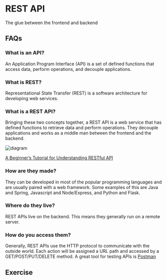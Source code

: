 # REST API
The glue between the frontend and backend

## FAQs

### What is an API?
An Application Program Interface (API) is a set of defined functions that access data, perform operations, and decouple applications. 

### What is REST?
Representational State Transfer (REST) is a software architecture for developing web services.

### What is a REST API?
Bringing these two concepts together, a REST API is a web service that has defined functions to retrieve data and perform operations. They decouple applications and works as a middle man between the frontend and the backend. 

![diagram](https://d1xple9gxb4tux.cloudfront.net/assets/images/article_images/c434d8fccf80bd57ef848ae24a9825ffd3322be7.png?1553504289)

[A Beginner’s Tutorial for Understanding RESTful API](https://mlsdev.com/blog/81-a-beginner-s-tutorial-for-understanding-restful-api)

### How are they made?
They can be developed in most of the popular programming languages and are usually paired with a web framework. Some examples of this are Java and Spring, Javascript and Node/Express, and Python and Flask.    

### Where do they live?
REST APIs live on the backend. This means they generally run on a remote server. 

### How do you access them?
Generally, REST APIs use the HTTP protocol to communicate with the outside world. Each action will be assigned a URL path and accessed by a GET/POST/PUT/DELETE method. A great tool for testing APIs is [Postman](https://www.getpostman.com/downloads/)

## Exercise
